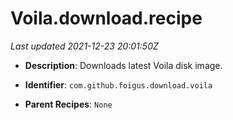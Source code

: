 # Voila.download.recipe

_Last updated 2021-12-23 20:01:50Z_

- **Description**: Downloads latest Voila disk image.

- **Identifier**: `com.github.foigus.download.voila`

- **Parent Recipes**: `None`
